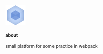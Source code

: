 ![Webpack](https://github.com/ermondel/tsttmp/blob/master/files/Webpack64.png)
#### about
small platform for some practice in webpack
